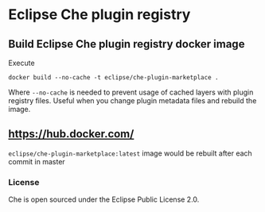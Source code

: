 # Eclipse Che plugin registry

## Build Eclipse Che plugin registry docker image

Execute
```shell
docker build --no-cache -t eclipse/che-plugin-marketplace .
```
Where `--no-cache` is needed to prevent usage of cached layers with plugin registry files.
Useful when you change plugin metadata files and rebuild the image.

## https://hub.docker.com/

```eclipse/che-plugin-marketplace:latest``` image would be rebuilt after each commit in master

### License
Che is open sourced under the Eclipse Public License 2.0.
